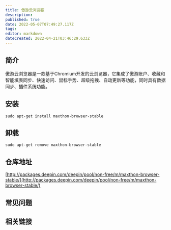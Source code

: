 ```yaml
---
title: 傲游云浏览器
description: 
published: true
date: 2022-05-07T07:49:27.117Z
tags: 
editor: markdown
dateCreated: 2022-04-21T03:46:29.633Z
---
```


## 简介

傲游云浏览器是一款基于Chromium开发的云浏览器，它集成了傲游账户、收藏和智能填表同步、快速访问、鼠标手势、超级拖拽、自动更新等功能，同时具有数据同步、插件系统功能。

## 安装

`sudo apt-get install maxthon-browser-stable`

## 卸载

`sudo apt-get remove maxthon-browser-stable`

## 仓库地址

[http://packages.deepin.com/deepin/pool/non-free/m/maxthon-browser-stable/](http://packages.deepin.com/deepin/pool/non-free/m/maxthon-browser-stable/)

## 常见问题

## 相关链接

